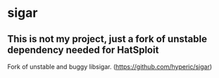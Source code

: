 # sigar

## This is not my project, just a fork of unstable dependency needed for HatSploit

Fork of unstable and buggy libsigar. (https://github.com/hyperic/sigar)
